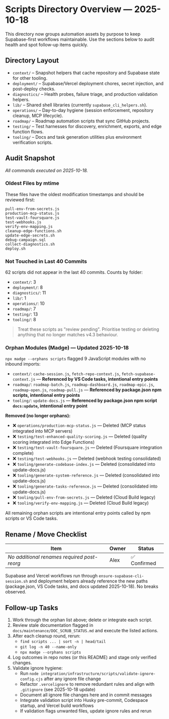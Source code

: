 # Scripts Directory Overview — 2025-10-18

This directory now groups automation assets by purpose to keep Supabase-first workflows maintainable. Use the sections below to audit health and spot follow-up items quickly.

## Directory Layout

- `context/` – Snapshot helpers that cache repository and Supabase state for other tooling.
- `deployment/` – Supabase/Vercel deployment chores, secret injection, and post-deploy checks.
- `diagnostics/` – Health probes, failure triage, and production validation helpers.
- `lib/` – Shared shell libraries (currently `supabase_cli_helpers.sh`).
- `operations/` – Day-to-day hygiene (session enforcement, repository cleanup, MCP lifecycle).
- `roadmap/` – Roadmap automation scripts that sync GitHub projects.
- `testing/` – Test harnesses for discovery, enrichment, exports, and edge function flows.
- `tooling/` – Docs and task generation utilities plus environment verification scripts.

## Audit Snapshot

_All commands executed on 2025-10-18._

### Oldest Files by mtime

These files have the oldest modification timestamps and should be reviewed first:

```
pull-env-from-secrets.js
production-mcp-status.js
test-vault-foursquare.js
test-webhooks.js
verify-env-mapping.js
cleanup-edge-functions.sh
update-edge-secrets.sh
debug-campaign.sql
collect-diagnostics.sh
deploy.sh
```

### Not Touched in Last 40 Commits

62 scripts did not appear in the last 40 commits. Counts by folder:

- `context/`: 3
- `deployment/`: 8
- `diagnostics/`: 11
- `lib/`: 1
- `operations/`: 10
- `roadmap/`: 7
- `testing/`: 13
- `tooling/`: 8

> Treat these scripts as "review pending". Prioritise testing or deleting anything that no longer matches v4.3 behaviour.

### Orphan Modules (Madge) — Updated 2025-10-18

`npx madge --orphans scripts` flagged 9 JavaScript modules with no inbound imports:

- `context/`: `cache-session.js`, `fetch-repo-context.js`, `fetch-supabase-context.js` — **Referenced by VS Code tasks, intentional entry points**
- `roadmap/`: `roadmap-batch.js`, `roadmap-dashboard.js`, `roadmap-epic.js`, `roadmap-open.js`, `roadmap-pull.js` — **Referenced by package.json npm scripts, intentional entry points**
- `tooling/`: `update-docs.js` — **Referenced by package.json npm script `docs:update`, intentional entry point**

**Removed (no longer orphans):**

- ❌ `operations/production-mcp-status.js` — Deleted (MCP status integrated into MCP servers)
- ❌ `testing/test-enhanced-quality-scoring.js` — Deleted (quality scoring integrated into Edge Functions)
- ❌ `testing/test-vault-foursquare.js` — Deleted (Foursquare integration complete)
- ❌ `testing/test-webhooks.js` — Deleted (webhook testing consolidated)
- ❌ `tooling/generate-codebase-index.js` — Deleted (consolidated into update-docs.js)
- ❌ `tooling/generate-system-reference.js` — Deleted (consolidated into update-docs.js)
- ❌ `tooling/generate-tasks-reference.js` — Deleted (consolidated into update-docs.js)
- ❌ `tooling/pull-env-from-secrets.js` — Deleted (Cloud Build legacy)
- ❌ `tooling/verify-env-mapping.js` — Deleted (Cloud Build legacy)

All remaining orphan scripts are intentional entry points called by npm scripts or VS Code tasks.

## Rename / Move Checklist

| Item                                        | Owner | Status       |
| ------------------------------------------- | ----- | ------------ |
| _No additional renames required post-reorg_ | Alex  | ✅ Confirmed |

Supabase and Vercel workflows run through `ensure-supabase-cli-session.sh` and deployment helpers already reference the new paths (package.json, VS Code tasks, and docs updated 2025-10-18). No breaks observed.

## Follow-up Tasks

1. Work through the orphan list above; delete or integrate each script.
2. Review stale documentation flagged in `docs/maintenance/DOC_SCRUB_STATUS.md` and execute the listed actions.
3. After each cleanup round, rerun:
   - `find scripts ... | sort -n | head/tail`
   - `git log -n 40 --name-only`
   - `npx madge --orphans scripts`
4. Log outcomes in repo notes (or this README) and stage only verified changes.
5. Validate ignore hygiene:
   - Run `node integration/infrastructure/scripts/validate-ignore-config.cjs` after any ignore file change
   - Refactor `.vercelignore` to remove redundant rules and align with `.gitignore` (see 2025-10-18 update)
   - Document all ignore file changes here and in commit messages
   - Integrate validation script into Husky pre-commit, Codespace startup, and Vercel build workflows
   - If validation flags unwanted files, update ignore rules and rerun
